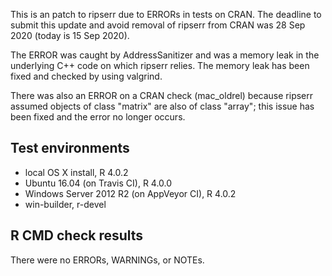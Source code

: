 This is an patch to ripserr due to ERRORs in tests on CRAN. The deadline to submit this update and avoid removal of ripserr from CRAN was 28 Sep 2020 (today is 15 Sep 2020).

The ERROR was caught by AddressSanitizer and was a memory leak in the underlying C++ code on which ripserr relies. The memory leak has been fixed and checked by using valgrind.

There was also an ERROR on a CRAN check (mac_oldrel) because ripserr assumed objects of class "matrix" are also of class "array"; this issue has been fixed and the error no longer occurs.

## Test environments

* local OS X install, R 4.0.2
* Ubuntu 16.04 (on Travis CI), R 4.0.0
* Windows Server 2012 R2 (on AppVeyor CI), R 4.0.2
* win-builder, r-devel

## R CMD check results

There were no ERRORs, WARNINGs, or NOTEs.